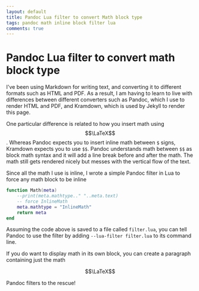 ```yaml
---
layout: default
title: Pandoc Lua filter to convert Math block type
tags: pandoc math inline block filter lua
comments: true
---
```

# Pandoc Lua filter to convert math block type

I've been using Markdown for writing text, and  converting it to different formats such as HTML and PDF. As a result, I am having to learn to live with differences between different converters such as Pandoc, which I use to render HTML and PDF, and Kramdown, which is used by Jekyll to render this page.

One particular difference is related to how you insert math using $$\LaTeX$$. Whereas Pandoc expects you to insert inline math between `$` signs, Kramdown expects you to use `$$`. Pandoc understands math between `$$` as block math syntax and it will add a line break before and after the math. The math still gets rendered nicely but messes with the vertical flow of the text.

Since all the math I use is inline, I wrote a simple Pandoc filter in Lua to force any math block to be inline

```lua
function Math(meta)
    --print(meta.mathtype.." "..meta.text)
    -- force InlineMath
    meta.mathtype = "InlineMath"
    return meta
end
```

Assuming the code above is saved to a file called `filter.lua`, you can tell Pandoc to use the filter by adding `--lua-filter filter.lua` to its command line.

If you do want to display math in its own block, you can create a paragraph containing just the math

$$\LaTeX$$

Pandoc filters to the rescue!
